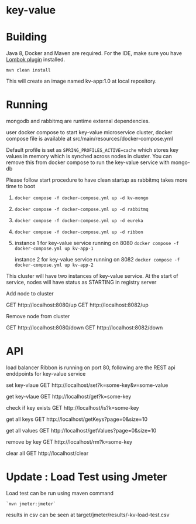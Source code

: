 # key-value

# Building

Java 8, Docker and Maven are required.
For the IDE, make sure you have [Lombok plugin](https://projectlombok.org/setup/overview) installed.

`mvn clean install`

This will create an image named kv-app:1.0 at local repository. 


# Running

mongodb and rabbitmq are runtime external dependencies.

user docker compose to start key-value microservice cluster, docker compose file is available at src/main/resources/docker-compose.yml

Default profile is set as `SPRING_PROFILES_ACTIVE=cache` which stores key values in memory which is synched across nodes in cluster.
You can remove this from docker compose to run the key-value service with mongo-db 

Please follow start procedure to have clean startup as rabbitmq takes more time to boot

1. `docker compose -f docker-compose.yml up -d kv-mongo`
2. `docker compose -f docker-compose.yml up -d rabbitmq`
3. `docker compose -f docker-compose.yml up -d eureka`
4. `docker compose -f docker-compose.yml up -d ribbon`

5. instance 1 for key-value service running on 8080
    `docker compose -f docker-compose.yml up kv-app-1`
    
    instance 2 for key-value service running on 8082
    `docker compose -f docker-compose.yml up kv-app-2`
    
This cluster will have two instances of key-value service. At the start of service, nodes will have status as STARTING in registry server

Add node to cluster 

GET http://localhost:8080/up
GET http://localhost:8082/up

Remove node from cluster

GET http://localhost:8080/down
GET http://localhost:8082/down


# API

load balancer Ribbon is running on port 80, following are the REST api enddpoints for key-value service 

set key-vlaue
GET http://localhost/set?k=some-key&v=some-value

get key-vlaue
GET http://localhost/get?k=some-key

check if key exists
GET http://localhost/is?k=some-key

get all keys
GET http://localhost/getKeys?page=0&size=10

get all values
GET http://localhost/getValues?page=0&size=10

remove by key
GET http://localhost/rm?k=some-key

clear all
GET http://localhost/clear

# Update : Load Test using Jmeter

Load test can be run using maven command 
    
    `mvn jmeter:jmeter`

results in csv can be seen at target/jmeter/results/<date>-kv-load-test.csv   


